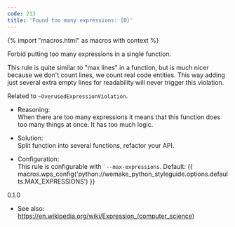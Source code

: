 ```yaml
---
code: 213
title: 'Found too many expressions: {0}'
---
```


{% import "macros.html" as macros with context %}

Forbid putting too many expressions in a single function.

This rule is quite similar to "max lines" in a function, but is much
nicer because we don't count lines, we count real code entities. This
way adding just several extra empty lines for readability will never
trigger this violation.

Related to `~OverusedExpressionViolation`.

  - Reasoning:  
    When there are too many expressions it means that this function does
    too many things at once. It has too much logic.

  - Solution:  
    Split function into several functions, refactor your API.

  - Configuration:  
    This rule is configurable with `` `--max-expressions ``. Default:
    {{ macros.wps_config('python://wemake_python_styleguide.options.defaults.MAX_EXPRESSIONS') }}

<div class="versionadded">

0.1.0

</div>

  - See also:  
    <https://en.wikipedia.org/wiki/Expression_(computer_science)>